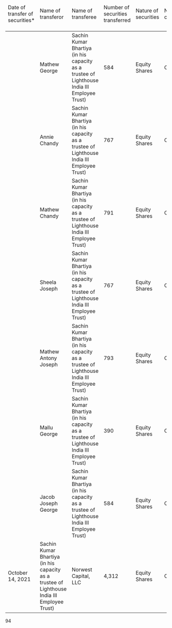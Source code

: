 <table><thead><tr><td>Date of transfer of securities*</td><td>Name of transferor</td><td>Name of transferee</td><td>Number of securities transferred</td><td>Nature of securities</td><td>Nature of consideration</td><td>Face value per security (in ₹)</td><td>Transfer price per security (in ₹)</td></tr></thead><tbody><tr><td></td><td>Mathew George</td><td>Sachin Kumar Bhartiya (in his capacity as a trustee of Lighthouse India III Employee Trust)</td><td>584</td><td>Equity Shares</td><td>Cash</td><td>10</td><td>1,267.27</td></tr><tr><td></td><td>Annie Chandy</td><td>Sachin Kumar Bhartiya (in his capacity as a trustee of Lighthouse India III Employee Trust)</td><td>767</td><td>Equity Shares</td><td>Cash</td><td>10</td><td>1,267.27</td></tr><tr><td></td><td>Mathew Chandy</td><td>Sachin Kumar Bhartiya (in his capacity as a trustee of Lighthouse India III Employee Trust)</td><td>791</td><td>Equity Shares</td><td>Cash</td><td>10</td><td>1,267.27</td></tr><tr><td></td><td>Sheela Joseph</td><td>Sachin Kumar Bhartiya (in his capacity as a trustee of Lighthouse India III Employee Trust)</td><td>767</td><td>Equity Shares</td><td>Cash</td><td>10</td><td>1,267.27</td></tr><tr><td></td><td>Mathew Antony Joseph</td><td>Sachin Kumar Bhartiya (in his capacity as a trustee of Lighthouse India III Employee Trust)</td><td>793</td><td>Equity Shares</td><td>Cash</td><td>10</td><td>1,267.27</td></tr><tr><td></td><td>Mallu George</td><td>Sachin Kumar Bhartiya (in his capacity as a trustee of Lighthouse India III Employee Trust)</td><td>390</td><td>Equity Shares</td><td>Cash</td><td>10</td><td>1,267.27</td></tr><tr><td></td><td>Jacob Joseph George</td><td>Sachin Kumar Bhartiya (in his capacity as a trustee of Lighthouse India III Employee Trust)</td><td>584</td><td>Equity Shares</td><td>Cash</td><td>10</td><td>1,267.27</td></tr><tr><td>October 14, 2021</td><td>Sachin Kumar Bhartiya (in his capacity as a trustee of Lighthouse India III Employee Trust)</td><td>Norwest Capital, LLC</td><td>4,312</td><td>Equity Shares</td><td>Cash</td><td>10</td><td>3,907.19</td></tr></tbody></table>

94